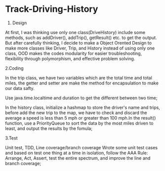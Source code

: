 # Track-Driving-History
1. Design

At first, I was thinking use only one class(DriveHistory) include some methods, such as addDriver(), addTrip(), getResult() etc. to get the output. But after carefully thinking, I decide to make a Object Orented Design to make more classes like Driver, Trip, and History instead of using only one class, OOD makes the codes modularity for easier troubleshooting, flexibility through polymorphism, and effective problem solving.


2.Coding

In the trip class, we have two variables which are the total time and total miles, the getter and setter are make the method for encapsulation to make our data safty.

Use java.time.localtime and duration to get the different between two time;

In the history class, initialize a hashmap to store the driver's name and trips, before add the new trip to the map, we have to check and discard the average a speed is less than 5 mph or greater than 100 mph.In the result() function, use a PriorityQueue to sort the data by the most miles driven to least, and output the results by the fomula;

3.Test

Unit test, TDD, Line coverage/branch coverage
Wrote some unit test cases and based on test one thing at a time in isolation, follow the AAA Rule: Arrange, Act, Assert, test the entire spectrum, and improve the line and branch coverage;

